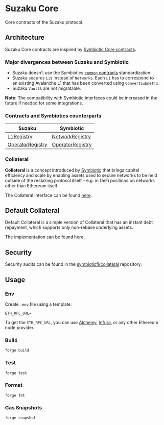 # Suzaku Core

Core contracts of the Suzaku protocol.

## Architecture

Suzaku Core contracts are inspired by [Symbiotic Core contracts](https://github.com/symbioticfi/core).

### Major divergences between Suzaku and Symbiotic

- Suzaku doesn't use the Symbiotics [`common` contracts](https://github.com/symbioticfi/core/tree/main/src/contracts/common) standardization.
- Suzaku secures `L1`s instead of `Network`s. Each `L1` has to correspond to an existing Avalanche L1 that has been converted using `ConvertSubnetTx`.
- Suzaku `Vault`s are not migratable.

**Note:** The compatibility with Symbiotic interfaces could be increased in the future if needed for some integrations.

### Contracts and Symbiotics counterparts

| Suzaku                                                     | Symbiotic                                                                                            |
| ---------------------------------------------------------- | ---------------------------------------------------------------------------------------------------- |
| [L1Registry](./src/contracts/L1Registry.sol)               | [NetworkRegistry](https://github.com/symbioticfi/core/blob/main/src/contracts/NetworkRegistry.sol)   |
| [OperatorRegistry](./src/interfaces/IOperatorRegistry.sol) | [OperatorRegistry](https://github.com/symbioticfi/core/blob/main/src/contracts/OperatorRegistry.sol) |

### Collateral

**Collateral** is a concept introduced by [Symbiotic](https://symbiotic.fi) that brings capital efficiency and scale by enabling assets used to secure networks to be held outside of the restaking protocol itself - e.g. in DeFi positions on networks other than Ethereum itself.

The Collateral interface can be found [here](./src/interfaces/ICollateral.sol).

## Default Collateral

Default Collateral is a simple version of Collateral that has an instant debt repayment, which supports only non-rebase underlying assets.

The implementation can be found [here](./src/contracts/defaultCollateral).

## Security

Security audits can be found in the [symbioticfi/collateral](https://github.com/symbioticfi/collateral/tree/main/audits) repository.

## Usage

### Env

Create `.env` file using a template:

```
ETH_RPC_URL=
```

To get the `ETH_RPC_URL`, you can use [Alchemy](https://www.alchemy.com/), [Infura](https://infura.io/), or any other Ethereum node provider.

### Build

```shell
forge build
```

### Test

```shell
forge test
```

### Format

```shell
forge fmt
```

### Gas Snapshots

```shell
forge snapshot
```
